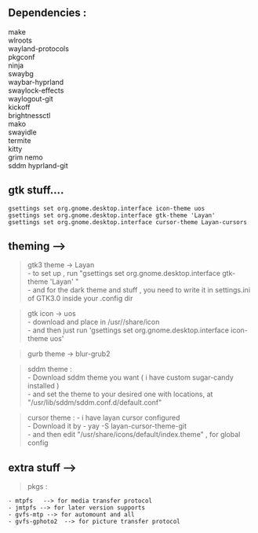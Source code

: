 
## Dependencies :

  make   
  wlroots   
  wayland-protocols   
  pkgconf    
  ninja   
  swaybg    
  waybar-hyprland   
  swaylock-effects   
  waylogout-git  
  kickoff  
  brightnessctl  
  mako  
  swayidle  
  termite  
  kitty  
  grim 
  nemo   
  sddm
  hyprland-git 



## gtk stuff....  

	gsettings set org.gnome.desktop.interface icon-theme uos  
	gsettings set org.gnome.desktop.interface gtk-theme 'Layan'  
	gsettings set org.gnome.desktop.interface cursor-theme Layan-cursors  


## theming -->
  
  > gtk3 theme -> Layan  
	- to set up , run "gsettings set org.gnome.desktop.interface gtk-theme 'Layan' "   
	- and for the dark theme and stuff , you need to write it in settings.ini of GTK3.0          inside your .config dir   
  
  > gtk icon -> uos  
	- download and place in /usr//share/icon   
	- and then just run 'gsettings set org.gnome.desktop.interface icon-theme uos'   
  
  > gurb theme -> blur-grub2    
  
  > sddm theme :  
	- Download sddm theme you want ( i have custom sugar-candy installed )   
	- and set the theme to your desired one with locations, at "/usr/lib/sddm/sddm.conf.d/default.conf"   
  
  > cursor theme :
	- i have layan cursor configured  
	- Download it by - yay -S layan-cursor-theme-git  
	- and then edit "/usr/share/icons/default/index.theme" , for global config  




## extra stuff -->  
    
  > pkgs :  
	
	- mtpfs   --> for media transfer protocol  
	- jmtpfs --> for later version supports  
	- gvfs-mtp --> for automount and all  
	- gvfs-gphoto2  --> for picture transfer protocol  


	
